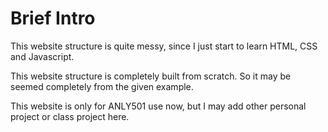 # Brief Intro
This website structure is quite messy, since I just start to learn HTML, CSS and Javascript.

This website structure is completely built from scratch. So it may be seemed completely from the given example.

This website is only for ANLY501 use now, but I may add other personal project or class project here.


